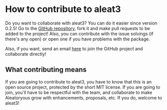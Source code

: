# How to contribute to aleat3

Do you want to collaborate with aleat3? You can do it easier since version 0.2.5! Go to the [GitHub repository](http://github.com/diddileija/aleat3/), fork it
and make pull requests to be added to the project! Also, you can contribute with the issue solvings (if there's any open) or open one if you have problems with the package.

Also, if you want, send an email [here](mailto:dr01191115@gmail.com) to join the GitHub project and collaborate directly!

## What contributing means

If you are going to contribute to aleat3, you have to know that this is an open source project, protected by the short 
MIT license. If you are going to join, you'll have to be respectful with the team, and collaborate to make Aleatoryous grow
with enhancements, proposals, etc. If you do, welcome to aleat3!
